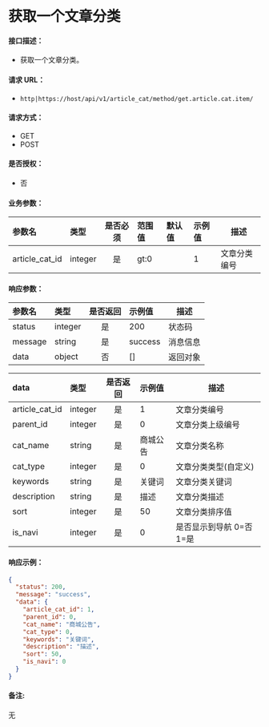 # 获取一个文章分类

#### 接口描述：
- 获取一个文章分类。

#### 请求 URL：
- `http|https://host/api/v1/article_cat/method/get.article.cat.item/`

#### 请求方式：
- GET
- POST

#### 是否授权：
- 否

#### 业务参数：
|参数名|类型|是否必须|范围值|默认值|示例值|描述|
|:----|:---|:---:|:-----|:-----|:-----|-----|
|article_cat_id |integer |是 |gt:0 | |1 |文章分类编号 |

#### 响应参数：
|参数名|类型|是否返回|示例值|描述|
|:-----|:-----|:---:|:-----|-----|
|status |integer |是 |200 |状态码 |
|message |string |是 |success |消息信息 |
|data |object |否 |[] |返回对象 |

|data|类型|是否返回|示例值|描述|
|:-----|:-----|:---:|:-----|-----|
|article_cat_id |integer |是 |1 |文章分类编号 |
|parent_id |integer |是 |0 |文章分类上级编号 |
|cat_name |string |是 |商城公告 |文章分类名称 |
|cat_type |integer |是 |0 |文章分类类型(自定义) |
|keywords |string |是 |关键词 |文章分类关键词 |
|description |string |是 |描述 |文章分类描述 |
|sort |integer |是 |50 |文章分类排序值 |
|is_navi |integer |是 |0 |是否显示到导航 0=否 1=是 |

#### 响应示例：
```json
{
  "status": 200,
  "message": "success",
  "data": {
    "article_cat_id": 1,
    "parent_id": 0,
    "cat_name": "商城公告",
    "cat_type": 0,
    "keywords": "关键词",
    "description": "描述",
    "sort": 50,
    "is_navi": 0
  }
}
```

#### 备注:
无
